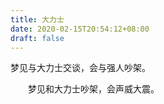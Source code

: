 ```yaml
---
title: 大力士
date: 2020-02-15T20:54:12+08:00
draft: false
---
```


梦见与大力士交谈，会与强人吵架。

　　梦见和大力士吵架，会声威大震。
